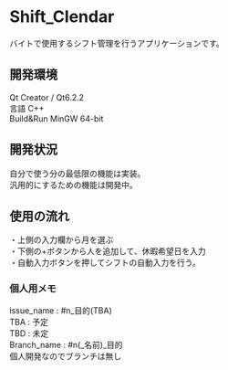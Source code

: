 # Shift_Clendar
バイトで使用するシフト管理を行うアプリケーションです。

## 開発環境
Qt Creator / Qt6.2.2<br>
言語 C++<br>
Build&Run MinGW 64-bit

## 開発状況
自分で使う分の最低限の機能は実装。<br>
汎用的にするための機能は開発中。

## 使用の流れ
・上側の入力欄から月を選ぶ<br>
・下側の+ボタンから人を追加して、休暇希望日を入力<br>
・自動入力ボタンを押してシフトの自動入力を行う。


### 個人用メモ
issue_name : #n\_目的(TBA)<br>
TBA : 予定<br>
TBD : 未定<br>
Branch_name : #n(\_名前)\_目的<br>
個人開発なのでブランチは無し
